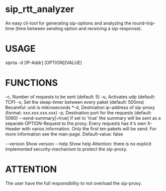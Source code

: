 # sip_rtt_analyzer
An easy cli-tool for generating sip-options and analyzing the round-trip-time (time between sending option and receiving a sip-response).

# USAGE
siprta -d [IP-Addr] [OPTION][VALUE]

# FUNCTIONS
-c,                     Number of requests to be sent (default: 5)
-u,                     Activates udp (default: TCP)
-s,                     Set the sleep-timer between every paket (default: 500ms)
                        Becareful: unit is mikroseconds
*-d,                    Destination ip-address of sip-proxy (format: xxx.xxx.xxx.xxx)
-p,                     Destination port for the requests (default: 5060)
--send-summary[=true]   If set to 'true' the summary will be sent as a separate     OPTION-Request to the proxy. Every requests has it's own X-Header with varios information.
Only the first ten pakets will be send. For more information see the man-page. 
Default-value: false

--version               Show version
--help                  Show help
                        Attention: there is no explicit implemented security-mechanism to protect the sip-proxy.

# ATTENTION
The user have the full responsibility to not overload the sip-proxy.